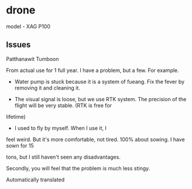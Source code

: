 # drone
model - XAG P100

## Issues
Patthanawit Tumboon

From actual use for 1 full year. I have a problem, but a few. For example.

* Water pump is stuck because it is a system of fueang. Fix the fever by removing it and cleaning it.

* The visual signal is loose, but we use RTK system. The precision of the flight will be very stable. (RTK is free for

lifetime)

* I used to fly by myself. When I use it, I

feel weird. But it's more comfortable, not tired. 100% about sowing. I have sown for 15

tons, but I still haven't seen any disadvantages.

Secondly, you will feel that the problem is much less stingy.

Automatically translated
